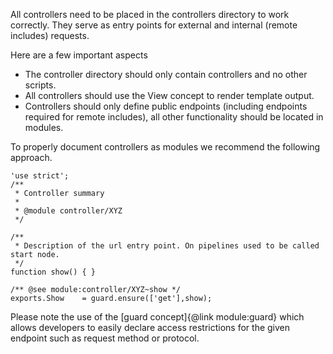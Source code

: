 All controllers need to be placed in the controllers directory to work correctly. They serve as entry points for external and internal (remote includes) requests.

Here are a few important aspects

* The controller directory should only contain controllers and no other scripts.
* All controllers should use the View concept to render template output.
* Controllers should only define public endpoints (including endpoints required for remote includes), all other functionality should be located in modules.

To properly document controllers as modules we recommend the following approach.

```
'use strict';
/**
 * Controller summary
 *
 * @module controller/XYZ
 */
 
/**
 * Description of the url entry point. On pipelines used to be called start node.
 */
function show() { }
 
/** @see module:controller/XYZ~show */
exports.Show    = guard.ensure(['get'],show);
```

Please note the use of the [guard concept]{@link module:guard} which allows developers to easily declare access restrictions for the given endpoint such as request method or protocol.